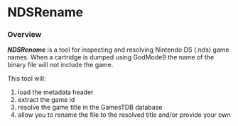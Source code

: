 # NDSRename

### Overview

***NDSRename*** is a tool for inspecting and resolving Nintendo DS (.nds) game names. When a cartridge is dumped using GodMode9 the name of the binary file will not include the game. 

This tool will:
  1. load the metadata header
  2. extract the game id
  3. resolve the game title in the GamesTDB database
  4. allow you to rename the file to the resolved title and/or provide your own
